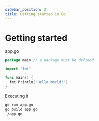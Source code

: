 ```yaml
---
sidebar_position: 2
title: Getting started in Go 
---
```


# Getting started

app.go

```go
package main // a package must be defined

import "fmt"

func main() {
  fmt.Println("Hello World!")
}
```

Executing it

```bash
go run app.go
go build app.go
./app.go
```
